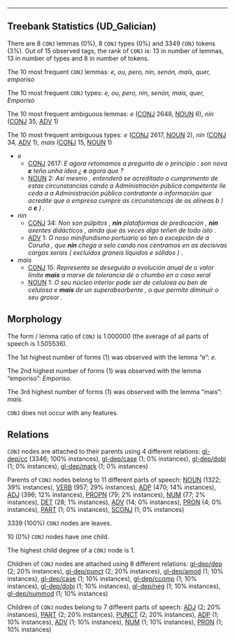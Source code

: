 

--------------------------------------------------------------------------------

## Treebank Statistics (UD_Galician)

There are 8 `CONJ` lemmas (0%), 8 `CONJ` types (0%) and 3349 `CONJ` tokens (3%).
Out of 15 observed tags, the rank of `CONJ` is: 13 in number of lemmas, 13 in number of types and 8 in number of tokens.

The 10 most frequent `CONJ` lemmas: <em>e, ou, pero, nin, senón, mais, quer, emporiso</em>

The 10 most frequent `CONJ` types:  <em>e, ou, pero, nin, senón, mais, quer, Emporiso</em>

The 10 most frequent ambiguous lemmas: <em>e</em> ([CONJ]() 2648, [NOUN]() 6), <em>nin</em> ([CONJ]() 35, [ADV]() 1)

The 10 most frequent ambiguous types:  <em>e</em> ([CONJ]() 2617, [NOUN]() 2), <em>nin</em> ([CONJ]() 34, [ADV]() 1), <em>mais</em> ([CONJ]() 15, [NOUN]() 1)


* <em>e</em>
  * [CONJ]() 2617: <em>E agora retomamos a pregunta de o principio : son nova <b>e</b> teño unha idea ¿ <b>e</b> agora que ?</em>
  * [NOUN]() 2: <em>Así mesmo , entenderá se acreditado o cumprimento de estas circunstancias cando a Administración pública competente lle ceda a a Administración pública contratante a información que acredite que a empresa cumpre as circunstancias de as alíneas b ) a <b>e</b> ) .</em>
* <em>nin</em>
  * [CONJ]() 34: <em>Non son púlpitos , <b>nin</b> plataformas de predicación , <b>nin</b> axentes didácticos , aínda que ás veces algo teñen de todo isto .</em>
  * [ADV]() 1: <em>O noso minifundismo portuario só ten a excepción de a Coruña , que <b>nin</b> chega a selo cando nos centramos en as decisivas cargas xerais ( excluídos graneis líquidos e sólidos ) .</em>
* <em>mais</em>
  * [CONJ]() 15: <em>Representa se deseguido a evolución anual de o valor límite <b>mais</b> a marxe de tolerancia de o chumbo en o caso xeral</em>
  * [NOUN]() 1: <em>O seu núcleo interior pode ser de celulosa ou ben de celulosa e <b>mais</b> de un superabsorbente , o que permite diminuír o seu grosor .</em>

## Morphology

The form / lemma ratio of `CONJ` is 1.000000 (the average of all parts of speech is 1.505536).

The 1st highest number of forms (1) was observed with the lemma “e”: <em>e</em>.

The 2nd highest number of forms (1) was observed with the lemma “emporiso”: <em>Emporiso</em>.

The 3rd highest number of forms (1) was observed with the lemma “mais”: <em>mais</em>.

`CONJ` does not occur with any features.


## Relations

`CONJ` nodes are attached to their parents using 4 different relations: [gl-dep/cc]() (3346; 100% instances), [gl-dep/case]() (1; 0% instances), [gl-dep/dobj]() (1; 0% instances), [gl-dep/mark]() (1; 0% instances)

Parents of `CONJ` nodes belong to 11 different parts of speech: [NOUN]() (1322; 39% instances), [VERB]() (957; 29% instances), [ADP]() (470; 14% instances), [ADJ]() (396; 12% instances), [PROPN]() (79; 2% instances), [NUM]() (77; 2% instances), [DET]() (28; 1% instances), [ADV]() (14; 0% instances), [PRON]() (4; 0% instances), [PART]() (1; 0% instances), [SCONJ]() (1; 0% instances)

3339 (100%) `CONJ` nodes are leaves.

10 (0%) `CONJ` nodes have one child.

The highest child degree of a `CONJ` node is 1.

Children of `CONJ` nodes are attached using 8 different relations: [gl-dep/dep]() (2; 20% instances), [gl-dep/punct]() (2; 20% instances), [gl-dep/amod]() (1; 10% instances), [gl-dep/case]() (1; 10% instances), [gl-dep/ccomp]() (1; 10% instances), [gl-dep/dobj]() (1; 10% instances), [gl-dep/neg]() (1; 10% instances), [gl-dep/nummod]() (1; 10% instances)

Children of `CONJ` nodes belong to 7 different parts of speech: [ADJ]() (2; 20% instances), [PART]() (2; 20% instances), [PUNCT]() (2; 20% instances), [ADP]() (1; 10% instances), [ADV]() (1; 10% instances), [NUM]() (1; 10% instances), [PRON]() (1; 10% instances)

